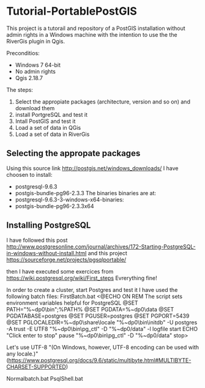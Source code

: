 # Tutorial-PortablePostGIS

This project is a tutorail and repository of a PostGIS installation without admin rights in a Windows machine with the intention to use the the RiverGis plugin in Qgis.

Preconditios:
* Windows 7 64-bit
* No admin rights
* Qgis 2.18.7

The steps:
1. Select the appropiate packages (architecture, version and so on) and download them
2. install PortgreSQL and test it
3. Intall PostGIS and test it
4. Load a set of data in QGis
5. Load a set of data in RiverGis

## Selecting the appropate packages
Using this source link http://postgis.net/windows_downloads/ I have choosen to install:

* postgresql-9.6.3
* postgis-bundle-pg96-2.3.3
The binaries binaries are at:
* postgresql-9.6.3-3-windows-x64-binaries: 
* postgis-bundle-pg96-2.3.3x64

## Installing PostgreSQL
I have followed this post 
http://www.postgresonline.com/journal/archives/172-Starting-PostgreSQL-in-windows-without-install.html
and this project
https://sourceforge.net/projects/pgsqlportable/

then I have executed some exercices from
https://wiki.postgresql.org/wiki/First_steps
Evrerything fine!

In order to create a cluster, start Postgres and test it I have used the following batch files:
FirstBatch.bat
<@ECHO ON
REM The script sets environment variables helpful for PostgreSQL
@SET PATH="%~dp0\bin";%PATH%
@SET PGDATA=%~dp0\data
@SET PGDATABASE=postgres
@SET PGUSER=postgres
@SET PGPORT=5439
@SET PGLOCALEDIR=%~dp0\share\locale
"%~dp0\bin\initdb" -U postgres -A trust -E UTF8
"%~dp0\bin\pg_ctl" -D "%~dp0/data" -l logfile start
ECHO "Click enter to stop"
pause
"%~dp0\bin\pg_ctl" -D "%~dp0/data" stop>

Let's use UTF-8
"(On Windows, however, UTF-8 encoding can be used with any locale.)" (https://www.postgresql.org/docs/9.6/static/multibyte.html#MULTIBYTE-CHARSET-SUPPORTED)

Normalbatch.bat
PsqlShell.bat









